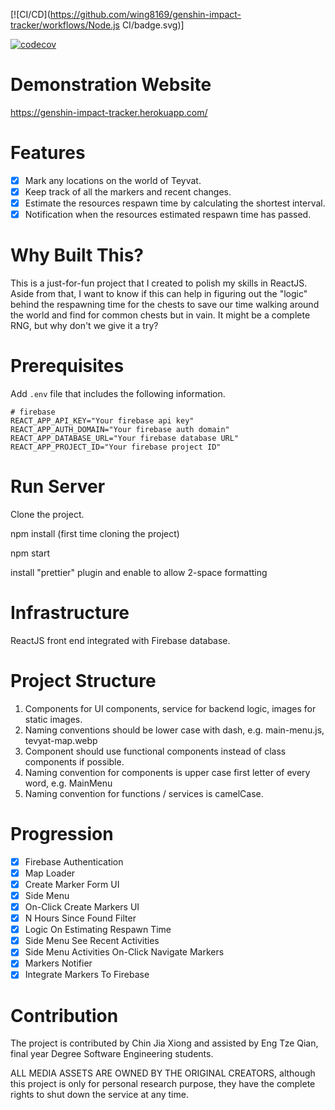 [![CI/CD](https://github.com/wing8169/genshin-impact-tracker/workflows/Node.js CI/badge.svg)]

[![codecov](https://codecov.io/gh/wing8169/genshin-impact-tracker/branch/master/graph/badge.svg)](https://codecov.io/gh/wing8169/genshin-impact-tracker)

# Demonstration Website

https://genshin-impact-tracker.herokuapp.com/

# Features

- [x] Mark any locations on the world of Teyvat.
- [x] Keep track of all the markers and recent changes.
- [x] Estimate the resources respawn time by calculating the shortest interval.
- [x] Notification when the resources estimated respawn time has passed.

# Why Built This?

This is a just-for-fun project that I created to polish my skills in ReactJS.
Aside from that, I want to know if this can help in figuring out the "logic"
behind the respawning time for the chests to save our time walking around the
world and find for common chests but in vain. It might be a complete RNG,
but why don't we give it a try?

# Prerequisites

Add `.env` file that includes the following information.

```dotenv
# firebase
REACT_APP_API_KEY="Your firebase api key"
REACT_APP_AUTH_DOMAIN="Your firebase auth domain"
REACT_APP_DATABASE_URL="Your firebase database URL"
REACT_APP_PROJECT_ID="Your firebase project ID"
```

# Run Server

Clone the project.

npm install (first time cloning the project)

npm start

install "prettier" plugin and enable to allow 2-space formatting

# Infrastructure

ReactJS front end integrated with Firebase database.

# Project Structure

1. Components for UI components, service for backend logic, images for static images.
2. Naming conventions should be lower case with dash, e.g. main-menu.js, tevyat-map.webp
3. Component should use functional components instead of class components if possible.
4. Naming convention for components is upper case first letter of every word, e.g. MainMenu
5. Naming convention for functions / services is camelCase.

# Progression

- [x] Firebase Authentication
- [x] Map Loader
- [x] Create Marker Form UI
- [x] Side Menu
- [x] On-Click Create Markers UI
- [x] N Hours Since Found Filter
- [x] Logic On Estimating Respawn Time
- [x] Side Menu See Recent Activities
- [x] Side Menu Activities On-Click Navigate Markers
- [x] Markers Notifier
- [x] Integrate Markers To Firebase

# Contribution

The project is contributed by Chin Jia Xiong and assisted by Eng Tze Qian, final year Degree Software Engineering students.

ALL MEDIA ASSETS ARE OWNED BY THE ORIGINAL CREATORS, although this project is only for personal research purpose,
they have the complete rights to shut down the service at any time.
